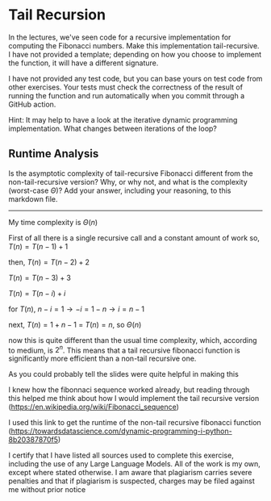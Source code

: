 # Tail Recursion

In the lectures, we've seen code for a recursive implementation for computing
the Fibonacci numbers. Make this implementation tail-recursive. I have not
provided a template; depending on how you choose to implement the function, it
will have a different signature.

I have not provided any test code, but you can base yours on test code from
other exercises. Your tests must check the correctness of the result of running
the function and run automatically when you commit through a GitHub action.

Hint: It may help to have a look at the iterative dynamic programming
implementation. What changes between iterations of the loop?

## Runtime Analysis

Is the asymptotic complexity of tail-recursive Fibonacci different from the
non-tail-recursive version? Why, or why not, and what is the complexity
(worst-case $\Theta$)? Add your answer, including your reasoning, to this
markdown file.

---------------------------------------------------------------------------------

My time complexity is $\Theta(n)$

First of all there is a single recursive call and a constant amount of work so, $T(n) = T(n - 1) + 1$

then, $T(n) = T(n - 2) + 2$

$T(n) = T(n - 3) + 3$

$T(n) = T(n - i) + i$

for $T(n)$, $n - i = 1 \rightarrow -i = 1 - n \rightarrow i = n - 1$

next, $T(n) = 1 + n - 1$ = $T(n) = n$, so $\Theta(n)$

now this is quite different than the usual time complexity, which, according to medium, is $2^n$.  This means that a tail recursive fibonacci function is significantly more efficient than a non-tail recursive one.

As you could probably tell the slides were quite helpful in making this 

I knew how the fibonnaci sequence worked already, but reading through this helped me think about how I would implement the tail recursive version (https://en.wikipedia.org/wiki/Fibonacci_sequence)

I used this link to get the runtime of the non-tail recursive fibonacci function (https://towardsdatascience.com/dynamic-programming-i-python-8b20387870f5)

I certify that I have listed all sources used to complete this exercise, including the use of any Large Language Models. All of the work is my own, except where stated otherwise. I am aware that plagiarism carries severe penalties and that if plagiarism is suspected, charges may be filed against me without prior notice
